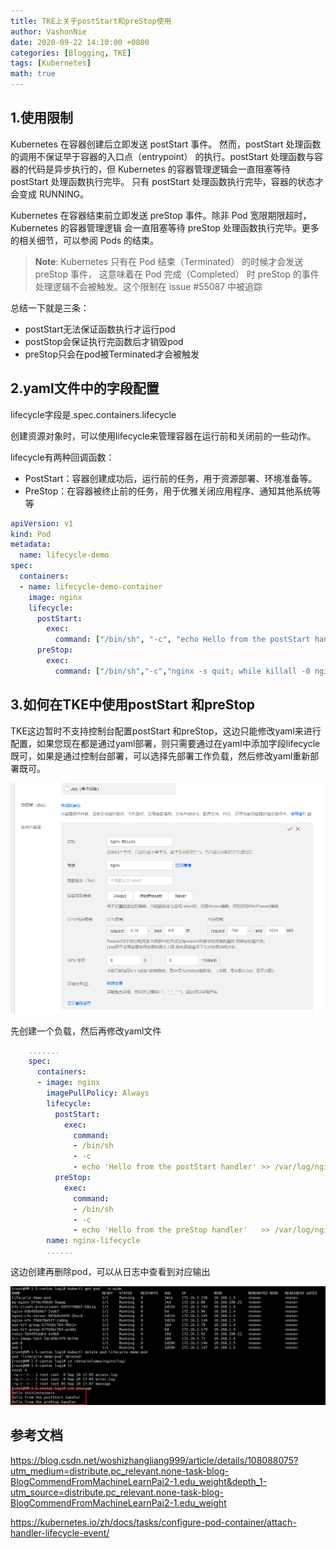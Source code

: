 ```yaml
---
title: TKE上关于postStart和preStop使用
author: VashonNie
date: 2020-09-22 14:10:00 +0800
categories: [Blogging, TKE]
tags: [Kubernetes]
math: true
---
```


## 1.使用限制

Kubernetes 在容器创建后立即发送 postStart 事件。 然而，postStart 处理函数的调用不保证早于容器的入口点（entrypoint） 的执行。postStart 处理函数与容器的代码是异步执行的，但 Kubernetes 的容器管理逻辑会一直阻塞等待 postStart 处理函数执行完毕。 只有 postStart 处理函数执行完毕，容器的状态才会变成 RUNNING。

Kubernetes 在容器结束前立即发送 preStop 事件。除非 Pod 宽限期限超时，Kubernetes 的容器管理逻辑 会一直阻塞等待 preStop 处理函数执行完毕。更多的相关细节，可以参阅 Pods 的结束。

> **Note**: Kubernetes 只有在 Pod 结束（Terminated） 的时候才会发送 preStop 事件， 这意味着在 Pod 完成（Completed） 时 preStop 的事件处理逻辑不会被触发。这个限制在 issue #55087 中被追踪

总结一下就是三条：
* postStart无法保证函数执行才运行pod
* postStop会保证执行完函数后才销毁pod
* preStop只会在pod被Terminated才会被触发

## 2.yaml文件中的字段配置

lifecycle字段是.spec.containers.lifecycle

创建资源对象时，可以使用lifecycle来管理容器在运行前和关闭前的一些动作。

lifecycle有两种回调函数：

* PostStart：容器创建成功后，运行前的任务，用于资源部署、环境准备等。
* PreStop：在容器被终止前的任务，用于优雅关闭应用程序、通知其他系统等等

```yaml
apiVersion: v1
kind: Pod
metadata:
  name: lifecycle-demo
spec:
  containers:
  - name: lifecycle-demo-container
    image: nginx
    lifecycle:
      postStart:
        exec:
          command: ["/bin/sh", "-c", "echo Hello from the postStart handler > /usr/share/message"]
      preStop:
        exec:
          command: ["/bin/sh","-c","nginx -s quit; while killall -0 nginx; do sleep 1; done"]
```
## 3.如何在TKE中使用postStart 和preStop
TKE这边暂时不支持控制台配置postStart 和preStop，这边只能修改yaml来进行配置，如果您现在都是通过yaml部署，则只需要通过在yaml中添加字段lifecycle既可，如果是通过控制台部署，可以选择先部署工作负载，然后修改yaml重新部署既可。

![upload-image](/assets/img/blog/prestartAndstop/c0qxedolei.png)

先创建一个负载，然后再修改yaml文件
```yaml
    .......
    spec:
      containers:
      - image: nginx
        imagePullPolicy: Always
        lifecycle:
          postStart:
            exec:
              command:
              - /bin/sh
              - -c
              - echo 'Hello from the postStart handler' >> /var/log/nginx/message
          preStop:
            exec:
              command:
              - /bin/sh
              - -c
              - echo 'Hello from the preStop handler'   >> /var/log/nginx/message
        name: nginx-lifecycle
        ......
```
这边创建再删除pod，可以从日志中查看到对应输出

![upload-image](/assets/img/blog/prestartAndstop/ko4oxe9tma.png)

## 参考文档

https://blog.csdn.net/woshizhangliang999/article/details/108088075?utm_medium=distribute.pc_relevant.none-task-blog-BlogCommendFromMachineLearnPai2-1.edu_weight&depth_1-utm_source=distribute.pc_relevant.none-task-blog-BlogCommendFromMachineLearnPai2-1.edu_weight

https://kubernetes.io/zh/docs/tasks/configure-pod-container/attach-handler-lifecycle-event/

